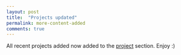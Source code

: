 ```yaml
---
layout: post
title:  "Projects updated"
permalink: more-content-added
comments: true
---
```

All recent projects added now added to the [project](project) section. Enjoy :)
